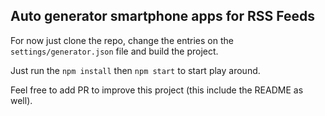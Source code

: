 ## Auto generator smartphone apps for RSS Feeds ##

For now just clone the repo, change the entries on the `settings/generator.json` file and build the project.

Just run the `npm install` then `npm start` to start play around.

Feel free to add PR to improve this project (this include the README as well).